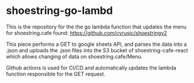 # shoestring-go-lambd

This is the repository for the the go lambda function that updates the menu for shoestring.cafe found: https://github.com/cyrusjc/shoestringv2

This piece performs a GET to google sheets API, and parses the data into a .json and uploads the .json files into the S3 bucket of shoestring-cafe-react which allows changing of data on shoestring.cafe/Menu.

Github actions is used for CI/CD and automatically updates the lambda function responsible for the GET request.
